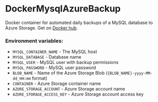 # DockerMysqlAzureBackup
Docker container for automated daily backups of a MySQL database to Azure Storage. Get on [Docker hub](https://hub.docker.com/r/smeykk/mysql-azure-backup).

### Environment variables:
- `MYSQL_CONTAINER_NAME` - The MySQL host
- `MYSQL_DATABASE` - Database name
- `MYSQL_USER` - MySQL user with backup permissions
- `MYSQL_PASSWORD` - MySQL user password
- `BLOB_NAME` - Name of the Azure Storage Blob (`{BLOB_NAME}-yyyy-MM-dd_HH:mm` format)
- `CONTAINER` - Azure Storage container name
- `AZURE_STORAGE_ACCOUNT` - Azure Storage account name
- `AZURE_STORAGE_ACCESS_KEY` - Azure Storage account access key